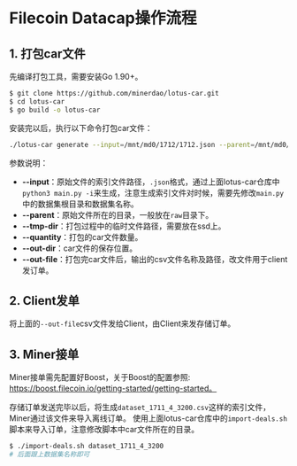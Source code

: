 # Filecoin Datacap操作流程

## 1. 打包car文件
先编译打包工具，需要安装Go 1.90+。
```sh
$ git clone https://github.com/minerdao/lotus-car.git
$ cd lotus-car
$ go build -o lotus-car
```

安装完以后，执行以下命令打包car文件：
```sh
./lotus-car generate --input=/mnt/md0/1712/1712.json --parent=/mnt/md0/1712/raw --tmp-dir=/mnt/md0/tmp1 --quantity=320 --out-dir=/mnt/md0/car/dataset_1712_3_320  --out-file=/home/fil/csv/dataset_1712_3_320.csv
```
参数说明：
- **--input**：原始文件的索引文件路径，`.json`格式，通过上面lotus-car仓库中`python3 main.py -i`来生成，注意生成索引文件对时候，需要先修改`main.py`中的数据集根目录和数据集名称。
- **--parent**：原始文件所在的目录，一般放在`raw`目录下。
- **--tmp-dir**：打包过程中的临时文件路径，需要放在ssd上。
- **--quantity**：打包的car文件数量。
- **--out-dir**：car文件的保存位置。
- **--out-file**：打包完car文件后，输出的csv文件名称及路径，改文件用于client发订单。

## 2. Client发单
将上面的`--out-file`csv文件发给Client，由Client来发存储订单。

## 3. Miner接单
Miner接单需先配置好Boost，关于Boost的配置参照: https://boost.filecoin.io/getting-started/getting-started。

存储订单发送完毕以后，将生成`dataset_1711_4_3200.csv`这样的索引文件，Miner通过该文件来导入离线订单。
使用上面lotus-car仓库中的`import-deals.sh`脚本来导入订单，注意修改脚本中car文件所在的目录。
```sh
$ ./import-deals.sh dataset_1711_4_3200
# 后面跟上数据集名称即可
```